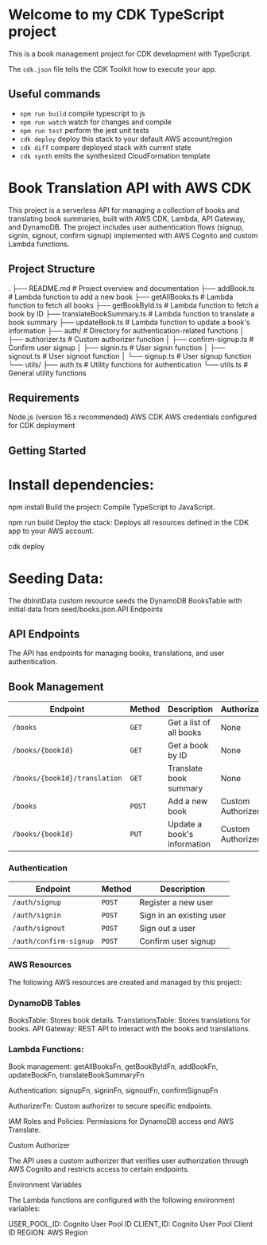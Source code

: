 # Welcome to my CDK TypeScript project

This is a book management project for CDK development with TypeScript.

The `cdk.json` file tells the CDK Toolkit how to execute your app.

## Useful commands

* `npm run build`   compile typescript to js
* `npm run watch`   watch for changes and compile
* `npm run test`    perform the jest unit tests
* `cdk deploy`      deploy this stack to your default AWS account/region
* `cdk diff`        compare deployed stack with current state
* `cdk synth`       emits the synthesized CloudFormation template


# Book Translation API with AWS CDK

This project is a serverless API for managing a collection of books and translating book summaries, built with AWS CDK, Lambda, API Gateway, and DynamoDB. The project includes user authentication flows (signup, signin, signout, confirm signup) implemented with AWS Cognito and custom Lambda functions.

## Project Structure

.
├── README.md                    # Project overview and documentation
├── addBook.ts                    # Lambda function to add a new book
├── getAllBooks.ts                # Lambda function to fetch all books
├── getBookById.ts                # Lambda function to fetch a book by ID
├── translateBookSummary.ts       # Lambda function to translate a book summary
├── updateBook.ts                 # Lambda function to update a book's information
├── auth/                         # Directory for authentication-related functions
│   ├── authorizer.ts             # Custom authorizer function
│   ├── confirm-signup.ts         # Confirm user signup
│   ├── signin.ts                 # User signin function
│   ├── signout.ts                # User signout function
│   └── signup.ts                 # User signup function
└── utils/
    ├── auth.ts                   # Utility functions for authentication
    └── utils.ts                  # General utility functions

## Requirements

Node.js (version 16.x recommended)
AWS CDK
AWS credentials configured for CDK deployment
## Getting Started

# Install dependencies:
npm install
Build the project:
Compile TypeScript to JavaScript.

npm run build
Deploy the stack:
Deploys all resources defined in the CDK app to your AWS account.

cdk deploy
# Seeding Data:
The dbInitData custom resource seeds the DynamoDB BooksTable with initial data from seed/books.json.API Endpoints

## API Endpoints

The API has endpoints for managing books, translations, and user authentication.


## Book Management

| Endpoint                     | Method | Description                      | Authorization       |
|------------------------------|--------|----------------------------------|----------------------|
| `/books`                     | `GET`  | Get a list of all books          | None                |
| `/books/{bookId}`            | `GET`  | Get a book by ID                 | None                |
| `/books/{bookId}/translation`| `GET`  | Translate book summary           | None                |
| `/books`                     | `POST` | Add a new book                   | Custom Authorizer   |
| `/books/{bookId}`            | `PUT`  | Update a book's information      | Custom Authorizer   |

### Authentication

| Endpoint           | Method | Description            |
|--------------------|--------|------------------------|
| `/auth/signup`     | `POST` | Register a new user    |
| `/auth/signin`     | `POST` | Sign in an existing user |
| `/auth/signout`    | `POST` | Sign out a user        |
| `/auth/confirm-signup` | `POST` | Confirm user signup |

### AWS Resources

The following AWS resources are created and managed by this project:

### DynamoDB Tables

BooksTable: Stores book details.
TranslationsTable: Stores translations for books.
API Gateway: REST API to interact with the books and translations.
### Lambda Functions:

Book management: getAllBooksFn, getBookByIdFn, addBookFn, updateBookFn, translateBookSummaryFn

Authentication: signupFn, signinFn, signoutFn, confirmSignupFn

AuthorizerFn: Custom authorizer to secure specific endpoints.

IAM Roles and Policies: Permissions for DynamoDB access and AWS Translate.

Custom Authorizer

The API uses a custom authorizer that verifies user authorization through AWS Cognito and restricts access to certain endpoints.

Environment Variables

The Lambda functions are configured with the following environment variables:

USER_POOL_ID: Cognito User Pool ID
CLIENT_ID: Cognito User Pool Client ID
REGION: AWS Region
